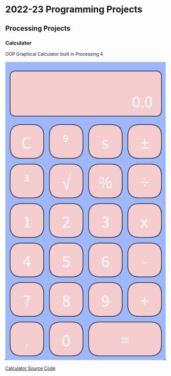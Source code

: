 # 2022-23 Programming Projects

## Processing Projects

### Calculator

OOP Graphical Calculator built in Processing 4

![Running Calculator](https://github.com/andrewhopkins9/programingportfolio/blob/main/images/calc.png)

[Calculator Source Code]()
